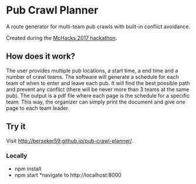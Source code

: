 # Pub Crawl Planner
A route generator for multi-team pub crawls with built-in conflict avoidance.

Created during the [McHacks 2017 hackathon](https://mchacks.io/index.html).

## How does it work?
The user provides multiple pub locations, a start time, a end time and a number of crawl teams. The software will generate a schedule for each team of when to enter and leave each pub. It will find the best possible path and prevent any conflict (there will be never more than 3 teams at the same pub).
The output is a pdf file where each page is the schedule for a specific team. This way, the organizer can simply print the document and give one page to each team leader.

## Try it
Visit http://berseker59.github.io/pub-crawl-planner/.

### Locally
* npm install
* npm start
*navigate to http://localhost:8000
